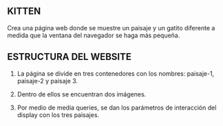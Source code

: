 ## KITTEN
Crea una página web donde se muestre un paisaje y un gatito diferente a medida que la ventana del navegador se haga más pequeña.

## ESTRUCTURA DEL WEBSITE

1. La página se divide en tres contenedores con los nombres: paisaje-1, paisaje-2 y paisaje 3.

2. Dentro de ellos se encuentran dos imágenes.

3. Por medio de media queries, se dan los parámetros de interacción del display con los tres paisajes.
